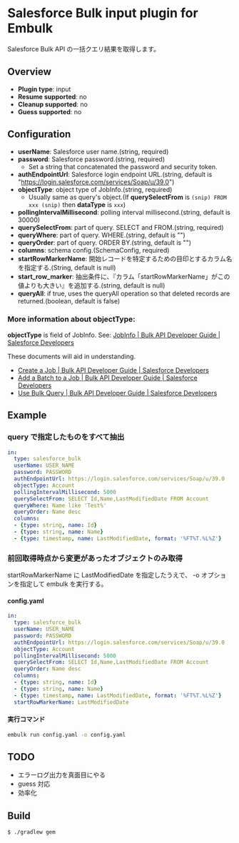 # Salesforce Bulk input plugin for Embulk

Salesforce Bulk API の一括クエリ結果を取得します。

## Overview

* **Plugin type**: input
* **Resume supported**: no
* **Cleanup supported**: no
* **Guess supported**: no

## Configuration

- **userName**: Salesforce user name.(string, required)
- **password**: Salesforce password.(string, required)
    - Set a string that concatenated the password and security token.
- **authEndpointUrl**: Salesforce login endpoint URL.(string, default is "https://login.salesforce.com/services/Soap/u/39.0")
- **objectType**: object type of JobInfo.(string, required)
    - Usually same as query's object.(If **querySelectFrom** is `(snip) FROM xxx (snip)` then **dataType** is `xxx`)
- **pollingIntervalMillisecond**: polling interval millisecond.(string, default is 30000)
- **querySelectFrom**: part of query. SELECT and FROM.(string, required)
- **queryWhere**: part of query. WHERE.(string, default is "")
- **queryOrder**: part of query. ORDER BY.(string, default is "")
- **columns**: schema config.(SchemaConfig, required)
- **startRowMarkerName**: 開始レコードを特定するための目印とするカラム名を指定する.(String, default is null)
- **start_row_marker**: 抽出条件に、『カラム「startRowMarkerName」がこの値よりも大きい』を追加する.(string, default is null)
- **queryAll**: if true, uses the queryAll operation so that deleted records are returned.(boolean, default is false)


### More information about **objectType**:

**objectType** is field of JobInfo. See: [JobInfo | Bulk API Developer Guide | Salesforce Developers](https://developer.salesforce.com/docs/atlas.en-us.206.0.api_asynch.meta/api_asynch/asynch_api_reference_jobinfo.htm)

These documents will aid in understanding.

- [Create a Job | Bulk API Developer Guide | Salesforce Developers](https://developer.salesforce.com/docs/atlas.en-us.206.0.api_asynch.meta/api_asynch/asynch_api_jobs_create.htm)
- [Add a Batch to a Job | Bulk API Developer Guide | Salesforce Developers](https://developer.salesforce.com/docs/atlas.en-us.206.0.api_asynch.meta/api_asynch/asynch_api_batches_create.htm)
- [Use Bulk Query | Bulk API Developer Guide | Salesforce Developers](https://developer.salesforce.com/docs/atlas.en-us.206.0.api_asynch.meta/api_asynch/asynch_api_using_bulk_query.htm)


## Example

### query で指定したものをすべて抽出

```yaml
in:
  type: salesforce_bulk
  userName: USER_NAME
  password: PASSWORD
  authEndpointUrl: https://login.salesforce.com/services/Soap/u/39.0
  objectType: Account
  pollingIntervalMillisecond: 5000
  querySelectFrom: SELECT Id,Name,LastModifiedDate FROM Account
  queryWhere: Name like 'Test%'
  queryOrder: Name desc
  columns:
  - {type: string, name: Id}
  - {type: string, name: Name}
  - {type: timestamp, name: LastModifiedDate, format: '%FT%T.%L%Z'}
```

### 前回取得時点から変更があったオブジェクトのみ取得

startRowMarkerName に LastModifiedDate を指定したうえで、
-o オプションを指定して embulk を実行する。

#### config.yaml

```yaml
in:
  type: salesforce_bulk
  userName: USER_NAME
  password: PASSWORD
  authEndpointUrl: https://login.salesforce.com/services/Soap/u/39.0
  objectType: Account
  pollingIntervalMillisecond: 5000
  querySelectFrom: SELECT Id,Name,LastModifiedDate FROM Account
  queryOrder: Name desc
  columns:
  - {type: string, name: Id}
  - {type: string, name: Name}
  - {type: timestamp, name: LastModifiedDate, format: '%FT%T.%L%Z'}
  startRowMarkerName: LastModifiedDate
```

#### 実行コマンド

```sh
embulk run config.yaml -o config.yaml
```

## TODO

- エラーログ出力を真面目にやる
- guess 対応
- 効率化

## Build

```
$ ./gradlew gem
```
